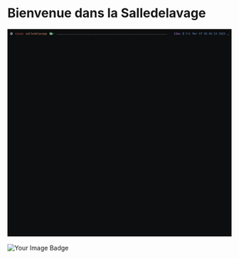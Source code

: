 # Bienvenue dans la Salledelavage

![](output.gif)

<img src="https://tryhackme-badges.s3.amazonaws.com/salledelavage.png" alt="Your Image Badge" />
